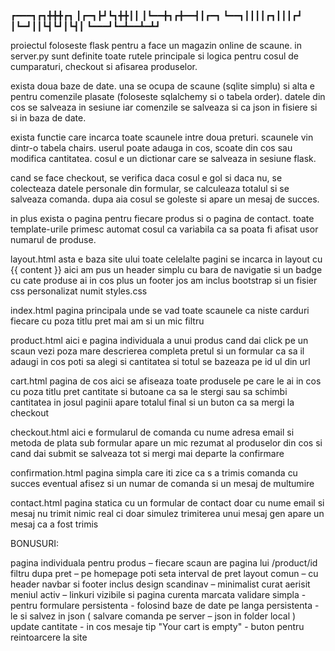 
┏━━━┓┏┓╋╋╋┏┓
┃┏━┓┣┛┗┓╋╋┃┃
┃┗━━╋┓┏╋━━┫┃┏━┓
┗━━┓┃┃┃┃┏┓┃┃┃┏┛
┃┗━┛┃┃┗┫┗┛┃┗┫┃
┗━━━┛┗━┻━━┻━┻┛

proiectul foloseste flask pentru a face un magazin online de scaune. in server.py sunt definite toate rutele principale si logica pentru cosul de cumparaturi, checkout si afisarea produselor.

exista doua baze de date. una se ocupa de scaune (sqlite simplu) si alta e pentru comenzile plasate (foloseste sqlalchemy si o tabela order). datele din cos se salveaza in sesiune iar comenzile se salveaza si ca json in fisiere si si in baza de date.

exista functie care incarca toate scaunele intre doua preturi. scaunele vin dintr-o tabela chairs. userul poate adauga in cos, scoate din cos sau modifica cantitatea. cosul e un dictionar care se salveaza in sesiune flask.

cand se face checkout, se verifica daca cosul e gol si daca nu, se colecteaza datele personale din formular, se calculeaza totalul si se salveaza comanda. dupa aia cosul se goleste si apare un mesaj de succes.

in plus exista o pagina pentru fiecare produs si o pagina de contact. toate template-urile primesc automat cosul ca variabila ca sa poata fi afisat usor numarul de produse.

layout.html
asta e baza site ului toate celelalte pagini se incarca in layout cu {{ content }} aici am pus un header simplu cu bara de navigatie si un badge cu cate produse ai in cos plus un footer jos
am inclus bootstrap si un fisier css personalizat numit styles.css

index.html
pagina principala unde se vad toate scaunele ca niste carduri fiecare cu poza titlu pret
mai am si un mic filtru

product.html
aici e pagina individuala a unui produs cand dai click pe un scaun vezi poza mare descrierea completa pretul si un formular ca sa il adaugi in cos
poti sa alegi si cantitatea si totul se bazeaza pe id ul din url

cart.html
pagina de cos aici se afiseaza toate produsele pe care le ai in cos cu poza titlu pret cantitate si butoane ca sa le stergi sau sa schimbi cantitatea
in josul paginii apare totalul final si un buton ca sa mergi la checkout

checkout.html
aici e formularul de comanda cu nume adresa email si metoda de plata
sub formular apare un mic rezumat al produselor din cos si cand dai submit se salveaza tot si mergi mai departe la confirmare

confirmation.html
pagina simpla care iti zice ca s a trimis comanda cu succes
eventual afisez si un numar de comanda si un mesaj de multumire

contact.html
pagina statica cu un formular de contact doar cu nume email si mesaj
nu trimit nimic real ci doar simulez trimiterea unui mesaj gen apare un mesaj ca a fost trimis

BONUSURI:

pagina individuala pentru produs – fiecare scaun are pagina lui /product/id
filtru dupa pret – pe homepage poti seta interval de pret
layout comun – cu header navbar si footer inclus
design scandinav – minimalist curat aerisit
meniul activ – linkuri vizibile si pagina curenta marcata
validare simpla - pentru formulare
persistenta - folosind baze de date
pe langa persistenta - le si salvez in json ( salvare comanda pe server – json in folder local )
update cantitate - in cos
mesaje tip "Your cart is empty" - buton pentru reintoarcere la site